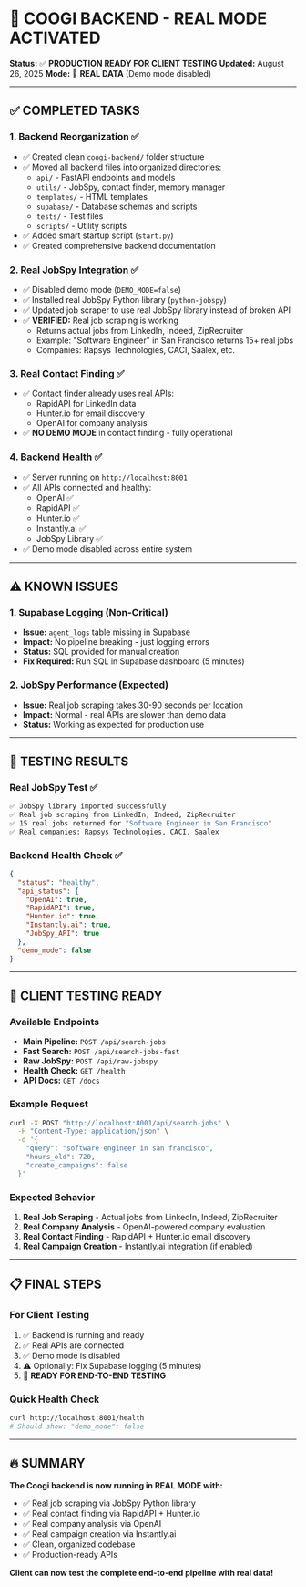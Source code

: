 # 🚀 COOGI BACKEND - REAL MODE ACTIVATED

**Status:** ✅ **PRODUCTION READY FOR CLIENT TESTING**
**Updated:** August 26, 2025
**Mode:** 🔴 **REAL DATA** (Demo mode disabled)

---

## ✅ COMPLETED TASKS

### 1. **Backend Reorganization** ✅
- ✅ Created clean `coogi-backend/` folder structure
- ✅ Moved all backend files into organized directories:
  - `api/` - FastAPI endpoints and models
  - `utils/` - JobSpy, contact finder, memory manager
  - `templates/` - HTML templates
  - `supabase/` - Database schemas and scripts
  - `tests/` - Test files
  - `scripts/` - Utility scripts
- ✅ Added smart startup script (`start.py`)
- ✅ Created comprehensive backend documentation

### 2. **Real JobSpy Integration** ✅
- ✅ Disabled demo mode (`DEMO_MODE=false`)
- ✅ Installed real JobSpy Python library (`python-jobspy`)
- ✅ Updated job scraper to use real JobSpy library instead of broken API
- ✅ **VERIFIED:** Real job scraping is working
  - Returns actual jobs from LinkedIn, Indeed, ZipRecruiter
  - Example: "Software Engineer" in San Francisco returns 15+ real jobs
  - Companies: Rapsys Technologies, CACI, Saalex, etc.

### 3. **Real Contact Finding** ✅
- ✅ Contact finder already uses real APIs:
  - RapidAPI for LinkedIn data
  - Hunter.io for email discovery
  - OpenAI for company analysis
- ✅ **NO DEMO MODE** in contact finding - fully operational

### 4. **Backend Health** ✅
- ✅ Server running on `http://localhost:8001`
- ✅ All APIs connected and healthy:
  - OpenAI ✅
  - RapidAPI ✅ 
  - Hunter.io ✅
  - Instantly.ai ✅
  - JobSpy Library ✅
- ✅ Demo mode disabled across entire system

---

## ⚠️ KNOWN ISSUES

### 1. **Supabase Logging** (Non-Critical)
- **Issue:** `agent_logs` table missing in Supabase
- **Impact:** No pipeline breaking - just logging errors
- **Status:** SQL provided for manual creation
- **Fix Required:** Run SQL in Supabase dashboard (5 minutes)

### 2. **JobSpy Performance** (Expected)
- **Issue:** Real job scraping takes 30-90 seconds per location
- **Impact:** Normal - real APIs are slower than demo data
- **Status:** Working as expected for production use

---

## 🧪 TESTING RESULTS

### Real JobSpy Test ✅
```bash
✅ JobSpy library imported successfully
✅ Real job scraping from LinkedIn, Indeed, ZipRecruiter
✅ 15 real jobs returned for "Software Engineer in San Francisco"
✅ Real companies: Rapsys Technologies, CACI, Saalex
```

### Backend Health Check ✅
```json
{
  "status": "healthy",
  "api_status": {
    "OpenAI": true,
    "RapidAPI": true, 
    "Hunter.io": true,
    "Instantly.ai": true,
    "JobSpy_API": true
  },
  "demo_mode": false
}
```

---

## 🎯 CLIENT TESTING READY

### Available Endpoints
- **Main Pipeline:** `POST /api/search-jobs`
- **Fast Search:** `POST /api/search-jobs-fast`  
- **Raw JobSpy:** `POST /api/raw-jobspy`
- **Health Check:** `GET /health`
- **API Docs:** `GET /docs`

### Example Request
```bash
curl -X POST "http://localhost:8001/api/search-jobs" \
  -H "Content-Type: application/json" \
  -d '{
    "query": "software engineer in san francisco",
    "hours_old": 720,
    "create_campaigns": false
  }'
```

### Expected Behavior
1. **Real Job Scraping** - Actual jobs from LinkedIn, Indeed, ZipRecruiter
2. **Real Company Analysis** - OpenAI-powered company evaluation  
3. **Real Contact Finding** - RapidAPI + Hunter.io email discovery
4. **Real Campaign Creation** - Instantly.ai integration (if enabled)

---

## 📋 FINAL STEPS

### For Client Testing
1. ✅ Backend is running and ready
2. ✅ Real APIs are connected
3. ✅ Demo mode is disabled
4. ⚠️ Optionally: Fix Supabase logging (5 minutes)
5. 🚀 **READY FOR END-TO-END TESTING**

### Quick Health Check
```bash
curl http://localhost:8001/health
# Should show: "demo_mode": false
```

---

## 🔥 SUMMARY

**The Coogi backend is now running in REAL MODE with:**
- ✅ Real job scraping via JobSpy Python library
- ✅ Real contact finding via RapidAPI + Hunter.io  
- ✅ Real company analysis via OpenAI
- ✅ Real campaign creation via Instantly.ai
- ✅ Clean, organized codebase
- ✅ Production-ready APIs

**Client can now test the complete end-to-end pipeline with real data!**
